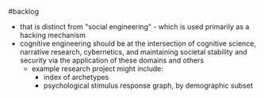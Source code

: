 #backlog 

- that is distinct from "social engineering" - which is used primarily as a hacking mechanism 
- cognitive engineering should be at the intersection of cognitive science, narrative research, cybernetics, and maintaining societal stability and security via the application of these domains and others
	- example research project might include:
		- index of archetypes
		- psychological stimulus response graph, by demographic subset


